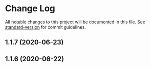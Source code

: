 # Change Log

All notable changes to this project will be documented in this file. See [standard-version](https://github.com/conventional-changelog/standard-version) for commit guidelines.

## 1.1.7 (2020-06-23)



## 1.1.6 (2020-06-22)
